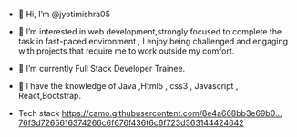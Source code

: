 - 👋 Hi, I’m @jyotimishra05
- 👀 I’m interested in web development,strongly focused to complete the task in fast-paced environment , I enjoy being challenged and engaging with projects that require me to work outside my comfort.
- 🌱 I’m currently Full Stack Developer Trainee.
- 💞️ I have the knowledge of Java ,Html5 , css3 , Javascript , React,Bootstrap.

- Tech stack 	https://camo.githubusercontent.com/8e4a668bb3e69b0…76f3d7265616374266c6f676f436f6c6f723d363144424642
<!---
jyotimishra05/jyotimishra05 is a ✨ special ✨ repository because its `README.md` (this file) appears on your GitHub profile.
You can click the Preview link to take a look at your changes.
--->

<!-- [![Anurag's GitHub stats](https://github-readme-stats.vercel.app/api?username=jyotimishra05)](https://github.com/anuraghazra/github-readme-stats) -->
